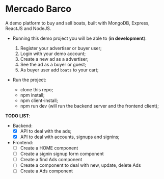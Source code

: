 # Mercado Barco

A demo platform to buy and sell boats, built with MongoDB, Express, ReactJS and NodeJS.

- Running this demo project you will be able to (**in development**):
  1. Register your advertiser or buyer user;
  2. Login with your demo account;
  3. Create a new ad as a advertiser;
  4. See the ad as a buyer or guest;
  5. As buyer user add `boats` to your cart;


- Run the project:
  - clone this repo;
  - npm install;
  - npm client-install;
  - npm run dev (will run the backend server and the frontend client);


**TODO LIST**:

- Backend:
  - [X] API to deal with the ads;
  - [X] API to deal with accounts, signups and signins;

- Frontend:
  - [ ] Create a HOME component
  - [ ] Create a signin signup form component
  - [ ] Create a find Ads component
  - [ ] Create a component to deal with new, update, delete Ads
  - [ ] Create a Ads component
